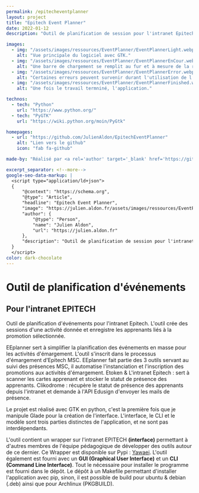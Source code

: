 ```yaml
---
permalink: /epitecheventplanner
layout: project
title: "Epitech Event Planner"
date: 2022-01-12
description: "Outil de planification de session pour l'intranet Epitech. L'outil crée des sessions d'une activité donnée et enregistre les apprenants liés à la promotion sélectionnée. EEplanner sert à simplifier la planification des événements en masse pour les activités d'émargement. L'outil s'inscrit dans le processus d'émargement d'Epitech MSC."

images:
  - img: "/assets/images/ressources/EventPlanner/EventPlannerLight.webp"
    alt: "Vue principale du logiciel avec GTK."
  - img: "/assets/images/ressources/EventPlanner/EventPlannerEnCour.webp"
    alt: "Une barre de chargement se remplit au fur et à mesure de la réalisation des tâches."
  - img: "/assets/images/ressources/EventPlanner/EventPlannerError.webp"
    alt: "Certaines erreurs peuvent survenir durant l'utilisation de l'outil."
  - img: "/assets/images/ressources/EventPlanner/EventPlannerFinished.webp"
    alt: "Une fois le travail termniné, l'application."

technos:
  - tech: "Python"
    url: "https://www.python.org/"
  - tech: "PyGTK"
    url: "https://wiki.python.org/moin/PyGtk"

homepages:
  - url: "https://github.com/JulienAldon/EpitechEventPlanner"
    alt: "Lien vers le github"
    icon: "fab fa-github"

made-by: "Réalisé par <a rel='author' target='_blank' href='https://github.com/JulienAldon'>Julien Aldon</a>"

excerpt_separator: <!--more-->
google-seo-data-markup: |
  <script type="application/ld+json">
  {
      "@context": "https://schema.org",
      "@type": "Article",
      "headline": "Epitech Event Planner",
      "image": "https://julien.aldon.fr/assets/images/ressources/EventPlanner/EventPlannerVue.webp",
      "author": {
          "@type": "Person",
          "name": "Julien Aldon",
          "url": "https://julien.aldon.fr"
      },
      "description": "Outil de planification de session pour l'intranet Epitech. L'outil crée des sessions d'une activité donnée et enregistre les apprenants liés à la promotion sélectionnée. EEplanner sert à simplifier la planification des événements en masse pour les activités d'émargement. L'outil s'inscrit dans le processus d'émargement d'Epitech MSC."
  }
  </script>
color: dark-chocolate
---
```


# Outil de planification d'événements

## Pour l'intranet EPITECH

Outil de planification d'événements pour l'intranet Epitech. L'outil crée des sessions d'une activité donnée et enregistre les apprenants liés à la promotion sélectionnée.

<!--more-->

EEplanner sert à simplifier la planification des événements en masse pour les activités d'émargement. L'outil s'inscrit dans le processus d'émargement d'Epitech MSC.
EEplanner fait partie des 3 outils servant au suivi des présences MSC, il automatise l'instanciation et l'inscription des promotions aux activités d'émargement. Etoken & L'intranet Epitech : sert à scanner les cartes apprenant et stocker le statut de présence des apprenants. Clikodrome : récupère le statut de présence des apprenants depuis l'intranet et demande à l'API Edusign d'envoyer les mails de présence.

Le projet est réalisé avec GTK en python, c'est la première fois que je manipule Glade pour la création de l'interface. L'interface, le CLI et le modèle sont trois parties distinctes de l'application, et ne sont pas interdépendants.

L'outil contient un wrapper sur l'intranet EPITECH **(interface)** permettant à d'autres membres de l'équipe pédagogique
de développer des outils autour de ce dernier. Ce Wrapper est disponible sur Pypi : <a href="https://pypi.org/project/yawaei/0.0.8/">Yawaei</a>. L'outil également est fourni avec un **GUI (Graphical User Interface)** et un **CLI (Command Line Interface)**.
Tout le nécessaire pour installer le programme est fourni dans le dépôt. Le dépôt à un Makefile permettant d'installer l'application avec pip, sinon, il est possible de build pour ubuntu & debian (.deb) ainsi que pour Archlinux (PKGBUILD).
